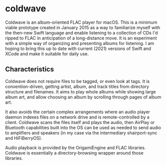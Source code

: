 # coldwave

Coldwave is an album-oriented FLAC player for macOS. This is a minimum viable prototype created in January 2015 as a way to familiarize myself with the then-new Swift language and enable listening to a collection of CDs I'd ripped to FLAC in anticipation of a long-distance move. It is an experiment with a simple way of organizing and presenting albums for listening. I am hoping to bring this up to date with current (2021) versions of Swift and XCode and make it suitable for daily use.

## Characteristics

Coldwave does not require files to be tagged, or even look at tags. It is convention-driven, getting artist, album, and track titles from directory structure and filenames. It aims to play whole albums while showing large album art, and allow choosing an album by scrolling through pages of album art.

It also avoids the certain complex arrangements where an audio player daemon indexes files on a network drive and is remote-controlled by a client. Coldwave scans the files itself and plays the audio, then AirPlay or Bluetooth capabilities built into the OS can be used as needed to send audio to amplifiers and speakers (in my case via the intermediary shairport-sync and HiFiBerryOS).

Audio playback is provided by the OrigamiEngine and FLAC libraries. Coldwave is essentially a directory-browsing wrapper around those libraries.
